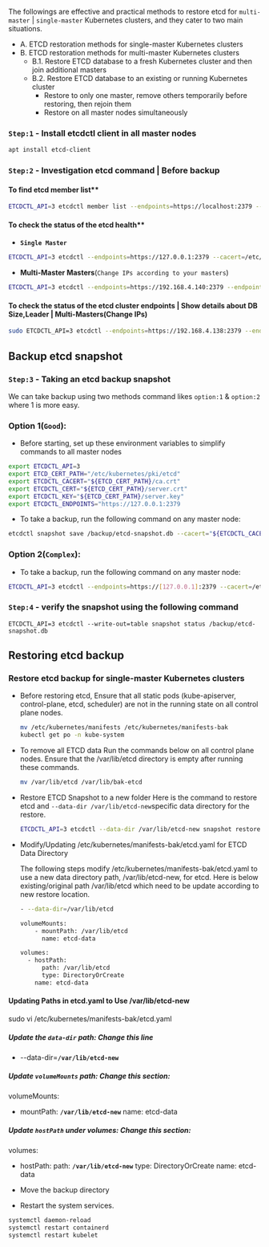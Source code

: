 
The followings are effective and practical methods to restore etcd for `multi-master` | `single-master` Kubernetes clusters, and they cater to two main situations.

- A. ETCD restoration methods for single-master Kubernetes clusters
- B. ETCD restoration methods for multi-master Kubernetes clusters
  - B.1. Restore ETCD database to a fresh Kubernetes cluster and then join additional masters
  - B.2. Restore ETCD database to an existing or running Kubernetes cluster
     - Restore to only one master, remove others temporarily before restoring, then rejoin them
     - Restore on all master nodes simultaneously

### `Step:1` - Install etcdctl client in all master nodes

```sh
apt install etcd-client
```

### `Step:2` - Investigation etcd command | Before backup

#### To find etcd member list**
  
```sh
ETCDCTL_API=3 etcdctl member list --endpoints=https://localhost:2379 --cacert=/etc/kubernetes/pki/etcd/ca.crt --cert=/etc/kubernetes/pki/etcd/peer.crt --key=/etc/kubernetes/pki/etcd/peer.key
```

#### To check the status of the etcd health**

- **`Single Master`**

```sh
ETCDCTL_API=3 etcdctl --endpoints=https://127.0.0.1:2379 --cacert=/etc/kubernetes/pki/etcd/ca.crt --cert=/etc/kubernetes/pki/etcd/server.crt --key=/etc/kubernetes/pki/etcd/server.key endpoint health
```

- **Multi-Master Masters**(`Change IPs according to your masters`)

```sh
ETCDCTL_API=3 etcdctl --endpoints=https://192.168.4.140:2379 --endpoints=https://192.168.4.168:2379 --endpoints=https://192.168.4.138:2379 --cacert=/etc/kubernetes/pki/etcd/ca.crt --cert=/etc/kubernetes/pki/etcd/peer.crt --key=/etc/kubernetes/pki/etcd/peer.key endpoint health
```


####  To check the status of the etcd cluster endpoints | Show details about DB Size,Leader | Multi-Masters(Change IPs)

```sh
sudo ETCDCTL_API=3 etcdctl --endpoints=https://192.168.4.138:2379 --endpoints=https://192.168.4.140:2379 --endpoints=https://192.168.4.168:2379 --cacert=/etc/kubernetes/pki/etcd/ca.crt --cert=/etc/kubernetes/pki/etcd/peer.crt --key=/etc/kubernetes/pki/etcd/peer.key endpoint status --write-out=table
```

## Backup etcd snapshot
### `Step:3` - Taking an etcd backup snapshot
We can take backup using two methods command likes `option:1` & `option:2` where 1 is more easy.

### **Option 1(`Good`):** 
- Before starting, set up these environment variables to simplify commands to all master nodes

```sh
export ETCDCTL_API=3
export ETCD_CERT_PATH="/etc/kubernetes/pki/etcd"
export ETCDCTL_CACERT="${ETCD_CERT_PATH}/ca.crt"
export ETCDCTL_CERT="${ETCD_CERT_PATH}/server.crt"
export ETCDCTL_KEY="${ETCD_CERT_PATH}/server.key"
export ETCDCTL_ENDPOINTS="https://127.0.0.1:2379
```

- To take a backup, run the following command on any master node:

```sh
etcdctl snapshot save /backup/etcd-snapshot.db --cacert="${ETCDCTL_CACERT}" --cert="${ETCDCTL_CERT}" --key="${ETCDCTL_KEY}" --endpoints="${ETCDCTL_ENDPOINTS}"
```

### **Option 2(`Complex`):** 
- To take a backup, run the following command on any master node:

```sh
ETCDCTL_API=3 etcdctl --endpoints=https://[127.0.0.1]:2379 --cacert=/etc/kubernetes/pki/etcd/ca.crt --cert=/etc/kubernetes/pki/etcd/server.crt --key=/etc/kubernetes/pki/etcd/server.key snapshot save /backup/etcd-snapshot.db
```

### `Step:4` - verify the snapshot using the following command

`ETCDCTL_API=3 etcdctl --write-out=table snapshot status /backup/etcd-snapshot.db`


## Restoring etcd backup

### Restore etcd backup for single-master Kubernetes clusters

- Before restoring etcd, Ensure that all static pods (kube-apiserver, control-plane, etcd, scheduler) are not in the running state on all control plane nodes.

   ```sh
   mv /etc/kubernetes/manifests /etc/kubernetes/manifests-bak
   kubectl get po -n kube-system
   ```

- To remove all ETCD data
  Run the commands below on all control plane nodes. Ensure that the /var/lib/etcd directory is empty after running these commands.

  ```sh
  mv /var/lib/etcd /var/lib/bak-etcd
  ```
  
- Restore ETCD Snapshot to a new folder
  Here is the command to restore etcd and `--data-dir /var/lib/etcd-new`specific data directory for the restore.

  ```sh
  ETCDCTL_API=3 etcdctl --data-dir /var/lib/etcd-new snapshot restore /backup/etcd-snapshot.db
  ```

- Modify/Updating /etc/kubernetes/manifests-bak/etcd.yaml for ETCD Data Directory

  The following steps modify /etc/kubernetes/manifests-bak/etcd.yaml to use a new data directory path, /var/lib/etcd-new, for etcd. Here is below existing/original path /var/lib/etcd which need to be update according to new restore location.

  ```sh
  - --data-dir=/var/lib/etcd
  
  volumeMounts:
      - mountPath: /var/lib/etcd
        name: etcd-data
  
  volumes:
    - hostPath:
        path: /var/lib/etcd
        type: DirectoryOrCreate
      name: etcd-data
  ```

#### Updating Paths in etcd.yaml to Use /var/lib/etcd-new

sudo vi /etc/kubernetes/manifests-bak/etcd.yaml

##### Update the `data-dir` path: Change this line

- --data-dir=**`/var/lib/etcd-new`**

##### Update `volumeMounts` path: Change this section:

volumeMounts:
 - mountPath: **`/var/lib/etcd-new`**
   name: etcd-data
   
##### Update `hostPath` under volumes: Change this section:

volumes:
 - hostPath:
     path: **`/var/lib/etcd-new`**
     type: DirectoryOrCreate
   name: etcd-data


- Move the backup directory

  
- Restart the system services.
  
```sh
systemctl daemon-reload
systemctl restart containerd
systemctl restart kubelet
```
